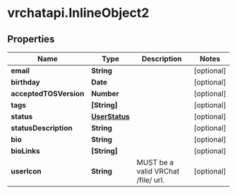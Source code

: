 # vrchatapi.InlineObject2

## Properties

Name | Type | Description | Notes
------------ | ------------- | ------------- | -------------
**email** | **String** |  | [optional] 
**birthday** | **Date** |  | [optional] 
**acceptedTOSVersion** | **Number** |  | [optional] 
**tags** | **[String]** |  | [optional] 
**status** | [**UserStatus**](UserStatus.md) |  | [optional] 
**statusDescription** | **String** |  | [optional] 
**bio** | **String** |  | [optional] 
**bioLinks** | **[String]** |  | [optional] 
**userIcon** | **String** | MUST be a valid VRChat /file/ url. | [optional] 



